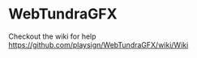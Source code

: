 WebTundraGFX
============

Checkout the wiki for help https://github.com/playsign/WebTundraGFX/wiki/Wiki
